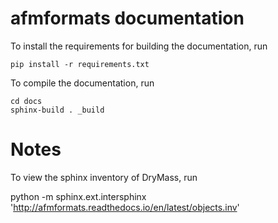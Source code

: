 afmformats documentation
========================
To install the requirements for building the documentation, run

    pip install -r requirements.txt

To compile the documentation, run

    cd docs
    sphinx-build . _build

Notes
=====
To view the sphinx inventory of DryMass, run

   python -m sphinx.ext.intersphinx 'http://afmformats.readthedocs.io/en/latest/objects.inv'
